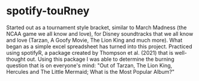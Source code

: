 # spotify-touRney

Started out as a tournament style bracket, similar to March Madness (the NCAA game we all know and love), for Disney soundtracks that we all know and love (Tarzan, A Goofy Movie, The Lion King and much more). What began as a simple excel spreadsheet has turned into this project. Practiced using spotifyR, a package created by Thompson et al. (2021) that is well-thought out. Using this package I was able to determine the burning question that is on everyone's mind: "Out of Tarzan, The Lion King, Hercules and The Little Mermaid; What is the Most Popular Album?"
